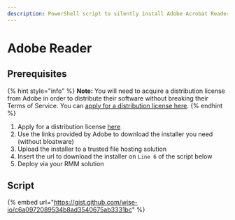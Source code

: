 ```yaml
---
description: PowerShell script to silently install Adobe Acrobat Reader DC.
---
```


# Adobe Reader

## Prerequisites

{% hint style="info" %}
**Note:** You will need to acquire a distribution license from Adobe in order to distribute their software without breaking their Terms of Service. You can [apply for a distribution license here](http://www.adobe.com/products/reader/rdr\_distribution1.html).
{% endhint %}

1. Apply for a distribution license [here](http://www.adobe.com/products/reader/rdr\_distribution1.html)
2. Use the links provided by Adobe to download the installer you need (without bloatware)
3. Upload the installer to a trusted file hosting solution
4. Insert the url to download the installer on `Line 6` of the script below
5. Deploy via your RMM solution

## Script

{% embed url="https://gist.github.com/wise-io/c6a0972089534b8ad3540675ab3331bc" %}
